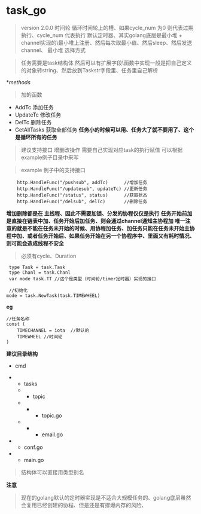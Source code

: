 # task_go
>version 2.0.0
> 时间轮 循环时间轮上的槽、如果cycle_num 为0 则代表过期执行、cycle_num 代表执行
>  默认定时器、其实golang底层是最小堆 + channel实现的\最小堆上注册、然后每次取最小值、然后sleep、然后发送channel、
> 最小堆
> 选择方式 

> 任务需要是task结构体 然后可以有扩展字段\函数中实现一般是把自己定义的对象转string、然后放到Taskstr字段里、任务里自己解析



**methods*
> 加的函数
- AddTc 添加任务
- UpdateTc 修改任务
- DelTc 删除任务
- GetAllTasks 获取全部任务  **任务小的时候可以用、任务大了就不要用了、这个是循环所有的任务**

> 建议支持接口 增删改操作 需要自己实现对应task的执行赋值
> 可以根据example例子目录中来写 

>example 例子中的支持接口

```
    http.HandleFunc("/pushsub", addTc)      //增加任务
	http.HandleFunc("/updatesub", updateTc) //更新任务
	http.HandleFunc("/status", status)      //获取状态
	http.HandleFunc("/delsub", delTc)       //删除任务
```


**增加删除都是在 主线程、因此不需要加锁、分发的协程仅仅是执行**
**任务开始前加是直接在链表中加、任务开始后加任务、则会通过channel通知主协程加**
**唯一注意的就是不能在任务未开始的时候、用协程加任务、加任务只能在任务未开始主协程中加、或者任务开始后、如果任务开始在另一个协程序中、里面又有耗时情况、则可能会造成线程不安全**

> 必须有cycle、Duration


```
 type Task = task.Task
 type Chanl = task.Chanl
 var mode task.TT //这个是类型（时间轮/timer定时器）实现的接口

 //初始化
mode = task.NewTask(task.TIMEWHEEL)
```



**eg**
```
//任务名称
const (
	TIMECHANNEL = iota  //默认的
	TIMEWHEEL //时间轮
)

```







**建议目录结构**
- cmd
- - tasks 
  - - topic 
  - - - topic.go
  - - - email.go
    
- - conf.go
- - main.go

> 结构体可以直接用类型别名  


**注意**
>现在的golang默认的定时器实现是不适合大规模任务的、golang底层虽然会复用已经创建的协程、但是还是有撑爆内存的风险、
